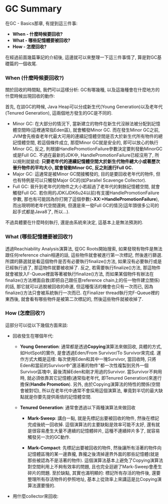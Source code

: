# GC Summary

在GC - Basics那章, 有提到這三件事:

* **When - 什麼時候要回收?**
* **What - 哪些記憶體要被回收?**
* **How - 怎麼回收?**

在經過前面幾篇筆記的介紹後, 這邊就可以來整理一下這三件事情了, 算是對GC基礎篇的一個收尾.

### When \(什麼時候要回收?\)

關於回收的時間點, 我們可以這樣分析: GC有哪幾種, 以及這幾種會在什麼地方的什麼時候出現回收的動作:

首先, 在談GC的時候, Java Heap可以分成新生代\(Young Generation\)以及老年代\(Tenured Generation\), 這兩個地方發生的GC是不同的.

* Minor GC: 在大部分的情況下, 當新建立的物件在新生代沒辦法被分配到記憶體空間時\(這裡通常指Eden區\), 就會觸發Minor GC. 而在發生Minor GC之前, JVM會先檢查老年代最大可用的連續記憶體空間是否大於新生代所有物件的總記憶體空間, 若這個條件成立, 那麼Minor GC就是安全的, 即可以放心的執行Minor GC, 反之, 則根據HandlePromotionFailure參數決定要則發動MinorGC或是Full GC. 不過在最新的JDK中, HandlePromotionFailure已經沒用了, 所以規則就變成: **只要老年代的連續記憶體空間大於新生代物件總大小或著歷次晉升物件的平均大小, 就會發動Minor GC, 反之則進行Full GC.**
* Major GC: 這通常是被Minor GC間接觸發的, 目的是要回收老年代的物件, 但也有特例是可以只觸發Major GC的\(如Parallel Scavenge Collector\).
* Full GC: 晉升到老年代的物件之大小若超過了老年代的剩餘記憶體空間, 就會觸發Full GC. 若你用的JDK\(JDK6u24以前\)有支援HandlePromotionFailure參數, 那也有可能因為你打開了這個參數\(**-XX:+HandlePromotionFailure**\), 而出現明明老年代空間還夠, 但還是來一發Full GC的情況\(這年頭很多公司的起手式都是Java8了, 所以...\).

不過具體要在什麼時刻執行, 還是由系統來決定, 這基本上是無法預測的.

### What \(哪些記憶體要被回收?\)

透過Reachiability Analysis演算法, 從GC Roots開始搜索, 如果發現有物件是無法跟任何reference chain相連的話, 這些物件就會被進行第一次標記, 然後進行篩選. 所謂的篩選就是看這個物件是否有必要執行finalize\(\)方法, 如果沒有必要執行或是已經執行過了, 那這物件就要被收掉了. 反之, 若需要執行finalize\(\)方法, 那這物件就會被放入F-Queue裡面等著被執行finalize\(\)方法, 而如果某個物件有辦法在finalize\(\)方法裡面自救\(即把自己跟任意reference chain上的任一物件建立關係\)的話, 那它就可以逃脫被回收的命運, 但這種復活的機會也只有一次而已, 因為finalize\(\)方法只會被系統執行一次而已. 在Finalizer thread執行完F-Queue裡的東西後, 就會看有哪些物件是被第二次標記的, 然後這些物件就被收掉了.

### How \(怎麼回收?\)

這部分可以從以下幾個方面來談:

* 回收發生在哪個年代:
  * **Young Generation**: 通常都是透過**Copying**演算法來做回收, 具體的方式, 如HotSpot的實作, 是會透過Eden/From Survivor/To Survivor來完成. 運作方式大概是這樣: 每次使用Eden和其中一塊Survivor, 當回收時, 只將Eden和當前的Survivor中"還活著的物件"都一次性複製到另外一個Survivor區塊中, 最後清掉Eden和剛才用過的Survivor. 當Survivor不夠用時, 就必須依靠其它記憶體\(通常指老年代, 即Tenured Generation\)來進行擔保\(**Handle Promotion**\). 另外, 由於Copying演算法的特性的關係\(空間會被對切\), 所以在老年代中通常不會採用這個演算法, 畢竟對半切的最大缺點就是你要先提供兩倍的記憶體空間.

  * **Tenured Generation**: 通常會透過以下兩種演算法來做回收
    * **Mark-Sweep**: 講白一點, 就是先標記出要被回收的物件, 然後在標記完成後統一回收掉. 這個演算法的主要缺點是效率可能不太好, 還有就是很容易產生大量不連續的記憶體碎片, 這種不連續碎片多了, 就容易觸發另一次的GC動作.

    * **Mark-Compact**: 先標記出要被回收的物件, 然後讓所有活著的物件向記憶體區塊的某一邊靠攏, 靠攏之後清掉邊界外面的那些記憶體\(就是那些被認為不是活著的物件\). 這個演算法基本上避免了Copying演算法對空間利用上不夠有效率的問題, 且也完全迴避了Mark-Sweep會產生碎片的問題. 至於缺點, 其實也滿明顯的: 標記所有存活的物件後, 還要整理所有存活物件的參照地址, 基本上從效率上來講這是比Copying演算法還要慢的.
* 用什麼collector來回收:



















